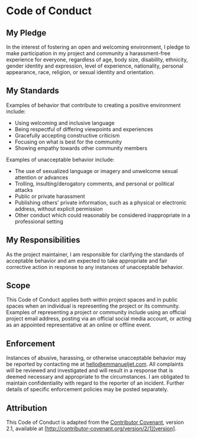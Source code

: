# Code of Conduct

## My Pledge

In the interest of fostering an open and welcoming environment, I pledge to make participation in my project and community a harassment-free experience for everyone, regardless of age, body size, disability, ethnicity, gender identity and expression, level of experience, nationality, personal appearance, race, religion, or sexual identity and orientation.

## My Standards

Examples of behavior that contribute to creating a positive environment include:

- Using welcoming and inclusive language
- Being respectful of differing viewpoints and experiences
- Gracefully accepting constructive criticism
- Focusing on what is best for the community
- Showing empathy towards other community members

Examples of unacceptable behavior include:

- The use of sexualized language or imagery and unwelcome sexual attention or advances
- Trolling, insulting/derogatory comments, and personal or political attacks
- Public or private harassment
- Publishing others' private information, such as a physical or electronic address, without explicit permission
- Other conduct which could reasonably be considered inappropriate in a professional setting

## My Responsibilities

As the project maintainer, I am responsible for clarifying the standards of acceptable behavior and am expected to take appropriate and fair corrective action in response to any instances of unacceptable behavior.

## Scope

This Code of Conduct applies both within project spaces and in public spaces when an individual is representing the project or its community. Examples of representing a project or community include using an official project email address, posting via an official social media account, or acting as an appointed representative at an online or offline event.

## Enforcement

Instances of abusive, harassing, or otherwise unacceptable behavior may be reported by contacting me at <hello@emmanueljet.com>. All complaints will be reviewed and investigated and will result in a response that is deemed necessary and appropriate to the circumstances. I am obligated to maintain confidentiality with regard to the reporter of an incident. Further details of specific enforcement policies may be posted separately.

## Attribution

This Code of Conduct is adapted from the [Contributor Covenant][homepage], version 2.1, available at [http://contributor-covenant.org/version/2/1][version].

[homepage]: http://contributor-covenant.org
[version]: http://contributor-covenant.org/version/2/1/
